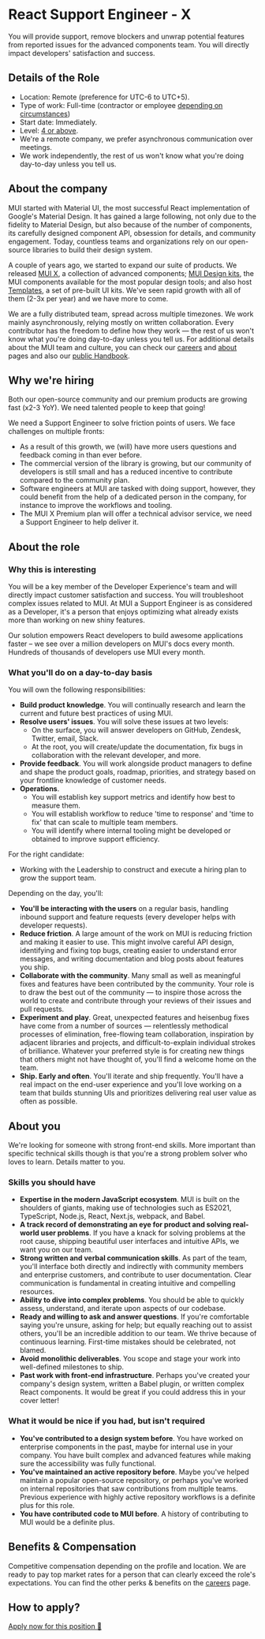 # React Support Engineer - X

<p class="description">You will provide support, remove blockers and unwrap potential features from reported issues for the advanced components team. You will directly impact developers' satisfaction and success.</p>

## Details of the Role

- Location: Remote (preference for UTC-6 to UTC+5).
- Type of work: Full-time (contractor or employee [depending on circumstances](https://mui-org.notion.site/Hiring-FAQ-64763b756ae44c37b47b081f98915501))
- Start date: Immediately.
- Level: [4 or above](https://docs.google.com/spreadsheets/d/1dDdPD-flNXlgZ0E3ZxVvCDx27RFuhVWJrcfcjNu_I8k/edit#gid=0).
- We're a remote company, we prefer asynchronous communication over meetings.
- We work independently, the rest of us won't know what you're doing day-to-day unless you tell us.

## About the company

MUI started with Material UI, the most successful React implementation of Google's Material Design.
It has gained a large following, not only due to the fidelity to Material Design, but also because of the number of components, its carefully designed component API, obsession for details, and community engagement.
Today, countless teams and organizations rely on our open-source libraries to build their design system.

A couple of years ago, we started to expand our suite of products.
We released [MUI X](/x/), a collection of advanced components; [MUI Design kits](/design-kits/), the MUI components available for the most popular design tools; and also host [Templates](/templates/), a set of pre-built UI kits.
We've seen rapid growth with all of them (2-3x per year) and we have more to come.

We are a fully distributed team, spread across multiple timezones.
We work mainly asynchronously, relying mostly on written collaboration.
Every contributor has the freedom to define how they work — the rest of us won't know what you're doing day-to-day unless you tell us.
For additional details about the MUI team and culture, you can check our [careers](/careers/) and [about](/about/) pages and also our [public Handbook](https://mui-org.notion.site/Handbook-f086d47e10794d5e839aef9dc67f324b).

## Why we're hiring

Both our open-source community and our premium products are growing fast (x2-3 YoY).
We need talented people to keep that going!

We need a Support Engineer to solve friction points of users.
We face challenges on multiple fronts:

- As a result of this growth, we (will) have more users questions and feedback coming in than ever before.
- The commercial version of the library is growing, but our community of developers is still small and has a reduced incentive to contribute compared to the community plan.
- Software engineers at MUI are tasked with doing support, however, they could benefit from the help of a dedicated person in the company, for instance to improve the workflows and tooling.
- The MUI X Premium plan will offer a technical advisor service, we need a Support Engineer to help deliver it.

## About the role

### Why this is interesting

You will be a key member of the Developer Experience's team and will directly impact customer satisfaction and success.
You will troubleshoot complex issues related to MUI.
At MUI a Support Engineer is as considered as a Developer, it's a person that enjoys optimizing what already exists more than working on new shiny features.

Our solution empowers React developers to build awesome applications faster – we see over a million developers on MUI's docs every month.
Hundreds of thousands of developers use MUI every month.

### What you'll do on a day-to-day basis

You will own the following responsibilities:

- **Build product knowledge**. You will continually research and learn the current and future best practices of using MUI.
- **Resolve users' issues**. You will solve these issues at two levels:
  - On the surface, you will answer developers on GitHub, Zendesk, Twitter, email, Slack.
  - At the root, you will create/update the documentation, fix bugs in collaboration with the relevant developer, and more.
- **Provide feedback**. You will work alongside product managers to define and shape the product goals, roadmap, priorities, and strategy based on your frontline knowledge of customer needs.
- **Operations**.
  - You will establish key support metrics and identify how best to measure them.
  - You will establish workflow to reduce 'time to response' and 'time to fix' that can scale to multiple team members.
  - You will identify where internal tooling might be developed or obtained to improve support efficiency.

For the right candidate:

- Working with the Leadership to construct and execute a hiring plan to grow the support team.

Depending on the day, you'll:

- **You'll be interacting with the users** on a regular basis, handling inbound support and feature requests (every developer helps with developer requests).
- **Reduce friction**.
  A large amount of the work on MUI is reducing friction and making it easier to use.
  This might involve careful API design, identifying and fixing top bugs, creating easier to understand error messages, and writing documentation and blog posts about features you ship.
- **Collaborate with the community**.
  Many small as well as meaningful fixes and features have been contributed by the community. Your role is to draw the best out of the community — to inspire those across the world to create and contribute through your reviews of their issues and pull requests.
- **Experiment and play**. Great, unexpected features and heisenbug fixes have come from a number of sources — relentlessly methodical processes of elimination, free-flowing team collaboration, inspiration by adjacent libraries and projects, and difficult-to-explain individual strokes of brilliance. Whatever your preferred style is for creating new things that others might not have thought of, you'll find a welcome home on the team.
- **Ship. Early and often**. You'll iterate and ship frequently.
  You'll have a real impact on the end-user experience and you'll love working on a team that builds stunning UIs and prioritizes delivering real user value as often as possible.

## About you

We're looking for someone with strong front-end skills. More important than specific technical skills though is that you're a strong problem solver who loves to learn. Details matter to you.

### Skills you should have

- **Expertise in the modern JavaScript ecosystem**.
  MUI is built on the shoulders of giants, making use of technologies such as ES2021, TypeScript, Node.js, React, Next.js, webpack, and Babel.
- **A track record of demonstrating an eye for product and solving real-world user problems**. If you have a knack for solving problems at the root cause, shipping beautiful user interfaces and intuitive APIs, we want you on our team.
- **Strong written and verbal communication skills**.
  As part of the team, you'll interface both directly and indirectly with community members and enterprise customers, and contribute to user documentation. Clear communication is fundamental in creating intuitive and compelling resources.
- **Ability to dive into complex problems**.
  You should be able to quickly assess, understand, and iterate upon aspects of our codebase.
- **Ready and willing to ask and answer questions**.
  If you're comfortable saying you're unsure, asking for help; but equally reaching out to assist others, you'll be an incredible addition to our team. We thrive because of continuous learning. First-time mistakes should be celebrated, not blamed.
- **Avoid monolithic deliverables**.
  You scope and stage your work into well-defined milestones to ship.
- **Past work with front-end infrastructure**.
  Perhaps you've created your company's design system, written a Babel plugin, or written complex React components.
  It would be great if you could address this in your cover letter!

### What it would be nice if you had, but isn't required

- **You've contributed to a design system before**.
  You have worked on enterprise components in the past, maybe for internal use in your company.
  You have built complex and advanced features while making sure the accessibility was fully functional.
- **You've maintained an active repository before**.
  Maybe you've helped maintain a popular open-source repository, or perhaps you've worked on internal repositories that saw contributions from multiple teams.
  Previous experience with highly active repository workflows is a definite plus for this role.
- **You have contributed code to MUI before**. A history of contributing to MUI would be a definite plus.

## Benefits & Compensation

Competitive compensation depending on the profile and location.
We are ready to pay top market rates for a person that can clearly exceed the role's expectations.
You can find the other perks & benefits on the [careers](/careers/#perks-amp-benefits) page.

## How to apply?

[Apply now for this position 📮](https://jobs.ashbyhq.com/mui/e362a14c-6674-4ac9-8eee-bcf44a8767c8/application)
